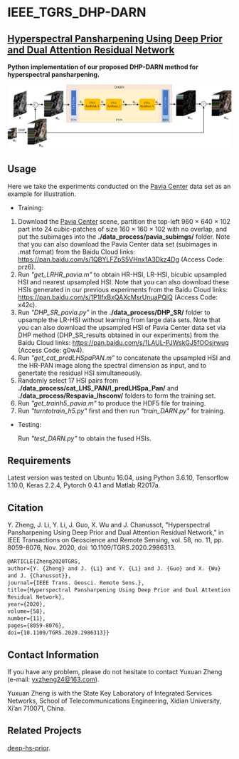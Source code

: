 # IEEE_TGRS_DHP-DARN

## [Hyperspectral Pansharpening Using Deep Prior and Dual Attention Residual Network](https://ieeexplore.ieee.org/document/9076645)

**Python implementation of our proposed DHP-DARN method for hyperspectral pansharpening.**

![Flowchart](https://github.com/yxzheng24/IEEE_TGRS_DHP-DARN/blob/main/Flowchart_TGRS20.png "Overall flowchart of the proposed DHP-DARN method for HS pansharpening.")

## Usage
Here we take the experiments conducted on the [Pavia Center](http://www.ehu.eus/ccwintco/index.php/Hyperspectral_Remote_Sensing_Scenes#Pavia_Centre_scene) data set as an example for illustration.

*   Training:
1.   Download the [Pavia Center](http://www.ehu.eus/ccwintco/index.php/Hyperspectral_Remote_Sensing_Scenes#Pavia_Centre_scene) scene, partition the top-left 960 × 640 × 102 part into 24 cubic-patches of size 160 × 160 × 102 with no overlap, and put the subimages into the __./data_process/pavia_subimgs/__ folder. Note that you can also download the Pavia Center data set (subimages in .mat format) from the Baidu Cloud links: https://pan.baidu.com/s/1QBYLFZpS5VHnx1A3Dkz4Dg (Access Code: prz6).
2.   Run *"get_LRHR_pavia.m"* to obtain HR-HSI, LR-HSI, bicubic upsampled HSI and nearest upsampled HSI. Note that you can also download these HSIs generated in our previous experiments from the Baidu Cloud links: https://pan.baidu.com/s/1P1lfxBxQAXcMsrUnuaPQiQ (Access Code: x42c).
3.   Run *"DHP_SR_pavia.py"* in the __./data_process/DHP_SR/__ folder to upsample the LR-HSI without learning from large data sets. Note that you can also download the upsampled HSI of Pavia Center data set via DHP method (DHP_SR_results obtained in our experiments) from the Baidu Cloud links: https://pan.baidu.com/s/1LAUL-PJWskGJ5fOOsjrwug (Access Code: g0w4).
4.   Run *"get_cat_predLHSpaPAN.m"* to concatenate the upsampled HSI and the HR-PAN image along the spectral dimension as input, and to genertate the residual HSI simultaneously.
5.   Randomly select 17 HSI pairs from __./data_process/cat_LHS_PAN/I_predLHSpa_Pan/__ and __./data_process/Respavia_lhsconv/__ folders to form the training set.
6.   Run *"get_trainh5_pavia.m"* to produce the HDF5 file for training.
7.   Run *"turntotrain_h5.py"* first and then run *"train_DARN.py"* for training.

*   Testing: 
    
    Run *"test_DARN.py"* to obtain the fused HSIs.

## Requirements
Latest version was tested on Ubuntu 16.04, using Python 3.6.10, Tensorflow 1.10.0, Keras 2.2.4, Pytorch 0.4.1 and Matlab R2017a.

## Citation
Y. Zheng, J. Li, Y. Li, J. Guo, X. Wu and J. Chanussot, "Hyperspectral Pansharpening Using Deep Prior and Dual Attention Residual Network," in IEEE Transactions on Geoscience and Remote Sensing, vol. 58, no. 11, pp. 8059-8076, Nov. 2020, doi: 10.1109/TGRS.2020.2986313.

    @ARTICLE{Zheng2020TGRS,
    author={Y. {Zheng} and J. {Li} and Y. {Li} and J. {Guo} and X. {Wu} and J. {Chanussot}},
    journal={IEEE Trans. Geosci. Remote Sens.}, 
    title={Hyperspectral Pansharpening Using Deep Prior and Dual Attention Residual Network}, 
    year={2020},
    volume={58},
    number={11},
    pages={8059-8076},
    doi={10.1109/TGRS.2020.2986313}}


## Contact Information
If you have any problem, please do not hesitate to contact Yuxuan Zheng (e-mail: yxzheng24@163.com).

Yuxuan Zheng is with the State Key Laboratory of Integrated Services Networks, School of Telecommunications Engineering, Xidian University, Xi’an 710071, China.

## Related Projects
[deep-hs-prior](https://github.com/acecreamu/deep-hs-prior).
